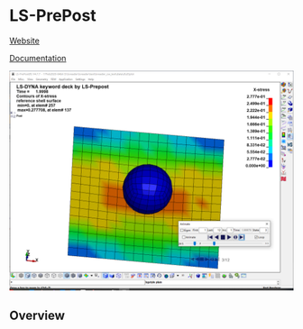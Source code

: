 # LS-PrePost
[Website]()

[Documentation]()



<img src="pictures/p1.jpg" alt="Alt text" style="zoom:50%;" />



## Overview
